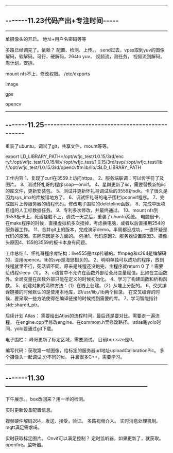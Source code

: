 ---------------------------------------------------------
-------11.23代码产出+专注时间-----
---------------------------------------------------------
---------------------------------------------------------
单摄像头的开启。
地址+用户名密码等等

多路已经调完了。依赖？
配置、检测、上传。。
send过去，vpss取到yuv的图像
解码，软解码。可行，硬解码，264to yuv，
视频流，测任务，
视频流到解码。
周计划，安排。


mount nfs不上，修改权限。
/etc/exports

image

gps

opencv

---------------------------------------------------------
-------11.25---------------------------------------------
---------------------------------------------------------
重装了ubuntu，调试了git，共享文件，mount等等。


export LD_LIBRARY_PATH=/opt/wfjc_test/1.0.15/3rd/enc
ry/:/opt/wfjc_test/1.0.15/lib/:/opt/wfjc_test/1.0.15/3rd/svp/:/opt/wfjc_test/lib
/:/opt/wfjc_test/1.0.15/3rd/opencvffmlib/lib/:$LD_LIBRARY_PATH


工作内容
1、复现了curl在3559上访问https。
2、服务端联调：可以传字符了及图片。
3、测试怀礼哥的程序soap—onvif。
4、星舆更新了iic，需要替换新的iic的库文件，更新安装包。
5、测试并更新怀礼哥调试后的3559新sdk。卡了很久是因为sys_imx的库放错地方了。
6、调试怀礼哥的电子围栏ipconvif程序。
7、完成图片上传服务器的线程代码。修改电子围栏的deleteline函数。
8、完成中医项目组的人工标数据任务。
9、专利多次修改，并最终通过。
10、mount nfs到3559板卡上，死活挂载不上，调试一天之后，重装了ubuntu系统。
电脑很卡，在make程序的时候，直接虚拟机多次挂掉，考虑换电脑，或者以后直接用254的服务器工作。
11、合并git上的版本，完成演示demo。半周都没成功，一直怀疑是代码的原因。实际原因是多方面的。
包括1、代码原因2、服务器设置原因3、摄像头原因4、155的3559的板卡本身有问题。


工作总结
1、怀礼哥程序库结构：live555是rtsp传输的。ffmpeg和x264是编解码的，没用opencv。lib的svp是海思相关的。
2、明明单独可以成功的程序，放到线程就里不行，死活调不同。原来是线程还没跑完，主程序就return 0 了！需要给线程sleep（1）。
3、c语言中不允许在函数外部给全局变量赋值。比如在主函数外。全局变量在函数外部只能在定义的时候初始化。
4、学习了构建函数和析构函数。
5、创建对象的两种方法：（1）在栈上创建。（2）从堆上分配的。
6、交叉编译链接的时候默认的是使用本地库，即/usr/lib,/lib两个目录。
在交叉编译的时候，要采取一些方法使得在编译链接的时候找到需要的库。 
7、学习智能指针std::shared_ptr。

后续计划
Atlas：
需要给出Atlas的流程时间，最后还是要对比。需要走一遍流程。
在engine.cpp里修改engine、在commom.h里修改路径。
atlas跑yolo时间，yolo要通过git下载。




电子围栏：
峰哥更新了标定区域，需要测试。
目前box.size是0。

编写代码：获取第一帧图像，给标定的服务器url地址uploadCalibrationPic。
多个摄像头一起调试,分不同的id。
并且很多C++，需要学习。



---------------------------------------------------------
-------11.30 —————————————————————
---------------------------------------------------------
下午展示。。box改回来？用一半的检测。


实时更新设备配置信息。


视频硬件解码264，发送、接受，验证。
多路视频介入。
实时消息处理机制。mqtt满足需求吗。

实时获取标定图片。
Onvif可以满足控制？
定时监听器，如果更新了，就获取。openfire。监听器。


